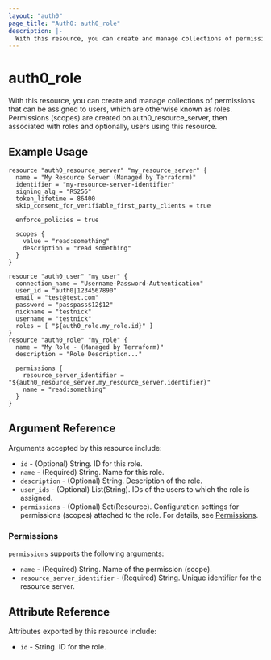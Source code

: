 ```yaml
---
layout: "auth0"
page_title: "Auth0: auth0_role"
description: |-
  With this resource, you can create and manage collections of permissions that can be assigned to users, which are otherwise known as roles.
---
```


# auth0_role

With this resource, you can create and manage collections of permissions that can be assigned to users, which are otherwise known as roles. Permissions (scopes) are created on auth0_resource_server, then associated with roles and optionally, users using this resource.

## Example Usage

```hcl
resource "auth0_resource_server" "my_resource_server" {
  name = "My Resource Server (Managed by Terraform)"
  identifier = "my-resource-server-identifier"
  signing_alg = "RS256"
  token_lifetime = 86400
  skip_consent_for_verifiable_first_party_clients = true

  enforce_policies = true

  scopes {
    value = "read:something"
    description = "read something"
  }
}

resource "auth0_user" "my_user" {
  connection_name = "Username-Password-Authentication"
  user_id = "auth0|1234567890"
  email = "test@test.com"
  password = "passpass$12$12"
  nickname = "testnick"
  username = "testnick"
  roles = [ "${auth0_role.my_role.id}" ]
}
resource "auth0_role" "my_role" {
  name = "My Role - (Managed by Terraform)"
  description = "Role Description..."

  permissions {
    resource_server_identifier = "${auth0_resource_server.my_resource_server.identifier}"
    name = "read:something"
  }
}
```

## Argument Reference

Arguments accepted by this resource include:

* `id` - (Optional) String. ID for this role.
* `name` - (Required) String. Name for this role.
* `description` - (Optional) String. Description of the role.
* `user_ids` - (Optional) List(String). IDs of the users to which the role is assigned.
* `permissions` - (Optional) Set(Resource). Configuration settings for permissions (scopes) attached to the role. For details, see [Permissions](#permissions).

### Permissions

`permissions` supports the following arguments:

* `name` - (Required) String. Name of the permission (scope).
* `resource_server_identifier` - (Required) String. Unique identifier for the resource server.

## Attribute Reference

Attributes exported by this resource include:

* `id` - String. ID for the role.
